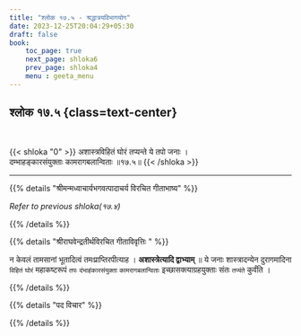 ```yaml
---
title: "श्लोक १७.५ - श्रद्धात्रयविभागयोग"
date: 2023-12-25T20:04:29+05:30
draft: false
book:
    toc_page: true
    next_page: shloka6
    prev_page: shloka4
    menu : geeta_menu
---
```




## श्लोक १७.५ {class=text-center}

<br/>

{{< shloka  "0"  >}}
अशास्त्रविहितं घोरं तप्यन्ते ये तपो जनाः ।  
दम्भाहङ्कारसंयुक्ताः कामरागबलान्विताः ॥१७.५॥
{{< /shloka >}}

---


{{% details "श्रीमन्मध्वाचार्यभगवत्पादाचर्य विरचित  गीताभाष्य" %}}

*Refer to previous shloka(१७.४)*

{{% /details %}}



{{% details "श्रीराघवेन्द्रतीर्थविरचित गीताविवृत्तिः " %}}

न केवलं तामसानां भूतादित्वं तमःप्राप्तिरपीत्याह ।
**अशास्त्रेत्यादि द्वाभ्याम्‌** ॥ ये जनाः शास्त्रादन्येन 
दुरागमादिना `विहितं` `घोरं` महाकष्टरूपं `तपः` 
`दंभाहंकारसंयुक्ता` `कामरागबलान्विताः` 
इच्छासक्त्याग्रहयुक्ताः संतः `तप्यंते` कुर्वंति ।

{{% /details %}}



{{% details "पद विचार" %}}


{{% /details %}}
